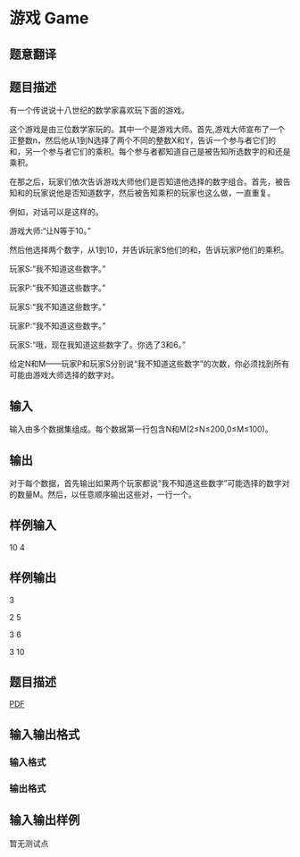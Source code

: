 # 游戏 Game

## 题意翻译

## 题目描述

有一个传说说十八世纪的数学家喜欢玩下面的游戏。

这个游戏是由三位数学家玩的。其中一个是游戏大师。首先,游戏大师宣布了一个正整数n，然后他从1到N选择了两个不同的整数X和Y，告诉一个参与者它们的和，另一个参与者它们的乘积。每个参与者都知道自己是被告知所选数字的和还是乘积。

在那之后，玩家们依次告诉游戏大师他们是否知道他选择的数字组合。首先，被告知和的玩家说他是否知道数字，然后被告知乘积的玩家也这么做，一直重复。

例如，对话可以是这样的。

游戏大师:“让N等于10。”

然后他选择两个数字，从1到10，并告诉玩家S他们的和，告诉玩家P他们的乘积。

玩家S:“我不知道这些数字。”

玩家P:“我不知道这些数字。”

玩家S:“我不知道这些数字。”

玩家P:“我不知道这些数字。”

玩家S:“哦，现在我知道这些数字了。你选了3和6。”

给定N和M——玩家P和玩家S分别说“我不知道这些数字”的次数，你必须找到所有可能由游戏大师选择的数字对。

## 输入

输入由多个数据集组成。每个数据第一行包含N和M(2≤N≤200,0≤M≤100)。

## 输出

对于每个数据，首先输出如果两个玩家都说“我不知道这些数字”可能选择的数字对的数量M。然后，以任意顺序输出这些对，一行一个。

## 样例输入

10 4

## 样例输出

3

2 5

3 6

3 10

## 题目描述

[problemUrl]: https://uva.onlinejudge.org/index.php?option=com_onlinejudge&Itemid=8&category=825&page=show_problem&problem=4532

[PDF](https://uva.onlinejudge.org/external/16/p1657.pdf)

## 输入输出格式

### 输入格式

### 输出格式

## 输入输出样例

暂无测试点

